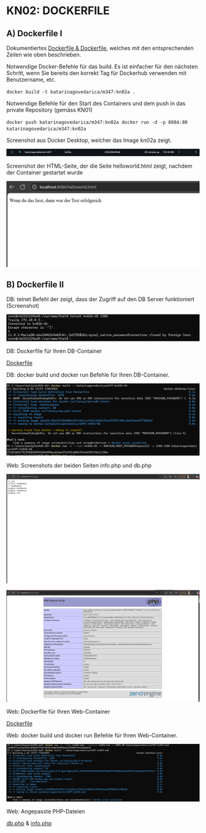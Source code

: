 # KN02: DOCKERFILE

## A) Dockerfile I

Dokumentiertes [Dockerfile & Dockerfile](Dockerfile), welches mit den entsprechenden Zeilen wie oben beschrieben.


Notwendige Docker-Befehle für das build. Es ist einfacher für den nächsten Schritt, wenn Sie bereits den korrekt Tag für Dockerhub verwenden mit Benutzername, etc.

``docker build -t katarinagovedarica/m347:kn02a .``

Notwendige Befehle für den Start des Containers und dem push in das private Repository (gemäss KN01)

``docker push katarinagovedarica/m347:kn02a
docker run -d -p 8084:80 katarinagovedarica/m347:kn02a``

Screenshot aus Docker Desktop, welcher das Image kn02a zeigt.

![screenshot](kn02image.png)

Screenshot der HTML-Seite, der die Seite helloworld.html zeigt, nachdem der Container gestartet wurde

![screenshot](helloworld.png)

## B) Dockerfile II

DB: telnet Befehl der zeigt, dass der Zugriff auf den DB Server funktioniert (Screenshot)

![screenshot](telnet.png)

DB: Dockerfile für Ihren DB-Container

[Dockerfile](Dockerfile-db)

DB: docker build und docker run Befehle für Ihren DB-Container.

![screenshot](dbkn.png)

Web:  Screenshots der beiden Seiten info.php und db.php

![screenshot](dbphp.png)

![screenshot](infophp.png)

Web: Dockerfile für Ihren Web-Container

[Dockerfile](Dockerfile-web)

Web: docker build und docker run Befehle für Ihren Web-Container.

![screenshot](webkn.png)

Web: Angepasste PHP-Dateien

[db.php](db.php) & [info.php](info.php)
